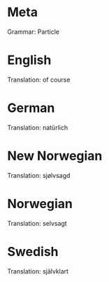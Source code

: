 Meta
====

Grammar: Particle



English
=======

Translation: of course



German
======

Translation: natürlich



New Norwegian
=============

Translation: sjølvsagd



Norwegian
=========

Translation: selvsagt



Swedish
=======

Translation: självklart
